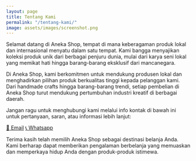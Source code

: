 ```yaml
---
layout: page
title: Tentang Kami
permalink: "/tentang-kami/"
image: assets/images/screenshot.png
---
```


Selamat datang di Aneka Shop, tempat di mana keberagaman produk lokal dan internasional menyatu dalam satu tempat. Kami bangga menyajikan koleksi produk unik dari berbagai penjuru dunia, mulai dari karya seni lokal yang memikat hati hingga barang-barang eksklusif dari mancanegara.

Di Aneka Shop, kami berkomitmen untuk mendukung produsen lokal dan menghadirkan pilihan produk berkualitas tinggi kepada pelanggan kami. Dari handmade crafts hingga barang-barang trendi, setiap pembelian di Aneka Shop turut mendukung pertumbuhan industri kreatif di berbagai daerah.

Jangan ragu untuk menghubungi kami melalui info kontak di bawah ini untuk pertanyaan, saran, atau informasi lebih lanjut:

[📧 Email](mailto:anekashop2024@gmail.com)
[📞 Whatsapp](https://wa.me/6287764241047?text=Saya%20ingin%20bertanya%20soal%produk%20anekashop)

Terima kasih telah memilih Aneka Shop sebagai destinasi belanja Anda. Kami berharap dapat memberikan pengalaman berbelanja yang memuaskan dan memperkaya hidup Anda dengan produk-produk istimewa.
